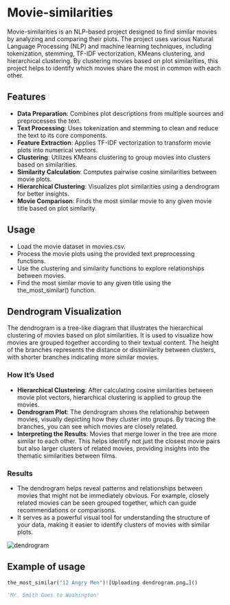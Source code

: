 # Movie-similarities

Movie-similarities is an NLP-based project designed to find similar movies by analyzing and comparing their plots. The project uses various Natural Language Processing (NLP) and machine learning techniques, including tokenization, stemming, TF-IDF vectorization, KMeans clustering, and hierarchical clustering. By clustering movies based on plot similarities, this project helps to identify which movies share the most in common with each other.

## Features

- **Data Preparation**: Combines plot descriptions from multiple sources and preprocesses the text.
- **Text Processing**: Uses tokenization and stemming to clean and reduce the text to its core components.
- **Feature Extraction**: Applies TF-IDF vectorization to transform movie plots into numerical vectors.
- **Clustering**: Utilizes KMeans clustering to group movies into clusters based on similarities.
- **Similarity Calculation**: Computes pairwise cosine similarities between movie plots.
- **Hierarchical Clustering**: Visualizes plot similarities using a dendrogram for better insights.
- **Movie Comparison**: Finds the most similar movie to any given movie title based on plot similarity.

## Usage
- Load the movie dataset in movies.csv.
- Process the movie plots using the provided text preprocessing functions.
- Use the clustering and similarity functions to explore relationships between movies.
- Find the most similar movie to any given title using the the_most_similar() function.

## Dendrogram Visualization

The dendrogram is a tree-like diagram that illustrates the hierarchical clustering of movies based on plot similarities. It is used to visualize how movies are grouped together according to their textual content. The height of the branches represents the distance or dissimilarity between clusters, with shorter branches indicating more similar movies.

### How It’s Used

- **Hierarchical Clustering**: After calculating cosine similarities between movie plot vectors, hierarchical clustering is applied to group the movies.
- **Dendrogram Plot**: The dendrogram shows the relationship between movies, visually depicting how they cluster into groups. By tracing the branches, you can see which movies are closely related.
- **Interpreting the Results**: Movies that merge lower in the tree are more similar to each other. This helps identify not just the closest movie pairs but also larger clusters of related movies, providing insights into the thematic similarities between films.

### Results

- The dendrogram helps reveal patterns and relationships between movies that might not be immediately obvious. For example, closely related movies can be seen grouped together, which can guide recommendations or comparisons.
- It serves as a powerful visual tool for understanding the structure of your data, making it easier to identify clusters of movies with similar plots.

![dendrogram](https://github.com/user-attachments/assets/1f80121f-64f3-4134-a7a3-33cb072021db)


## Example of usage
```python
the_most_similar("12 Angry Men")![Uploading dendrogram.png…]()

'Mr. Smith Goes to Washington'
